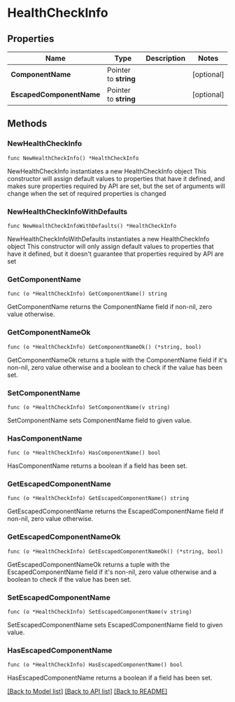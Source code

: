 # HealthCheckInfo

## Properties

Name | Type | Description | Notes
------------ | ------------- | ------------- | -------------
**ComponentName** | Pointer to **string** |  | [optional] 
**EscapedComponentName** | Pointer to **string** |  | [optional] 

## Methods

### NewHealthCheckInfo

`func NewHealthCheckInfo() *HealthCheckInfo`

NewHealthCheckInfo instantiates a new HealthCheckInfo object
This constructor will assign default values to properties that have it defined,
and makes sure properties required by API are set, but the set of arguments
will change when the set of required properties is changed

### NewHealthCheckInfoWithDefaults

`func NewHealthCheckInfoWithDefaults() *HealthCheckInfo`

NewHealthCheckInfoWithDefaults instantiates a new HealthCheckInfo object
This constructor will only assign default values to properties that have it defined,
but it doesn't guarantee that properties required by API are set

### GetComponentName

`func (o *HealthCheckInfo) GetComponentName() string`

GetComponentName returns the ComponentName field if non-nil, zero value otherwise.

### GetComponentNameOk

`func (o *HealthCheckInfo) GetComponentNameOk() (*string, bool)`

GetComponentNameOk returns a tuple with the ComponentName field if it's non-nil, zero value otherwise
and a boolean to check if the value has been set.

### SetComponentName

`func (o *HealthCheckInfo) SetComponentName(v string)`

SetComponentName sets ComponentName field to given value.

### HasComponentName

`func (o *HealthCheckInfo) HasComponentName() bool`

HasComponentName returns a boolean if a field has been set.

### GetEscapedComponentName

`func (o *HealthCheckInfo) GetEscapedComponentName() string`

GetEscapedComponentName returns the EscapedComponentName field if non-nil, zero value otherwise.

### GetEscapedComponentNameOk

`func (o *HealthCheckInfo) GetEscapedComponentNameOk() (*string, bool)`

GetEscapedComponentNameOk returns a tuple with the EscapedComponentName field if it's non-nil, zero value otherwise
and a boolean to check if the value has been set.

### SetEscapedComponentName

`func (o *HealthCheckInfo) SetEscapedComponentName(v string)`

SetEscapedComponentName sets EscapedComponentName field to given value.

### HasEscapedComponentName

`func (o *HealthCheckInfo) HasEscapedComponentName() bool`

HasEscapedComponentName returns a boolean if a field has been set.


[[Back to Model list]](../README.md#documentation-for-models) [[Back to API list]](../README.md#documentation-for-api-endpoints) [[Back to README]](../README.md)


